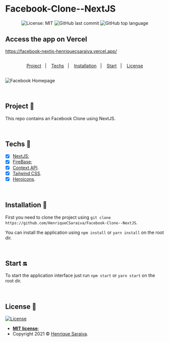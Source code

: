 # Facebook-Clone--NextJS


<div align="center" style="margin: 20px; text-align: center">

  ![License: MIT](https://img.shields.io/badge/License-MIT-yellow.svg)
  ![GitHub last commit](https://img.shields.io/github/last-commit/HenriqueCSaraiva/Facebook-Clone--NextJS?color=green&style=flat-square)
  ![GitHub top language](https://img.shields.io/github/languages/top/HenriqueCSaraiva/Facebook-Clone--NextJS?style=flat-square)

</div>

## Access the app on Vercel

https://facebook-nextjs-henriquecsaraiva.vercel.app/

##

<p align="center">
  <a href="#project-star2">Project</a>&nbsp;&nbsp;&nbsp;|&nbsp;&nbsp;&nbsp;
  <a href="#techs-rocket">Techs</a>&nbsp;&nbsp;&nbsp;|&nbsp;&nbsp;&nbsp;
  <a href="#installation-wrench">Installation</a>&nbsp;&nbsp;&nbsp;|&nbsp;&nbsp;&nbsp;
  <a href="#start-on">Start</a>&nbsp;&nbsp;&nbsp;|&nbsp;&nbsp;&nbsp;
  <a href="#license-memo">License</a>
</p>

##

![Facebook Homepage](https://user-images.githubusercontent.com/86918112/145572999-50c7148c-2aed-4443-bc19-d9ba4af5510d.png)

<br>

## Project :star2:

This repo contains an Facebook Clone using NextJS.

<br>

## Techs :rocket:

- [x] [NextJS](https://nextjs.org/docs/getting-started);
- [x] [FireBase](https://firebase.google.com/docs);
- [x] [Context API](https://pt-br.reactjs.org/docs/context.html).
- [x] [Tailwind CSS](https://tailwindcss.com/docs/installation).
- [x] [Heroicons](https://heroicons.com/).

<br>

## Installation :wrench:

First you need to clone the project using `git clone https://github.com/HenriqueCSaraiva/Facebook-Clone--NextJS`.

You can install the application using `npm install` or `yarn install` on the root dir.

<br>

## Start :on:

To start the application interface just run `npm start` or `yarn start` on the root dir.

<br>

## License :memo:

[![License](http://img.shields.io/:license-mit-blue.svg?style=flat-square)](http://badges.mit-license.org)

- **[MIT license](https://github.com/HenriqueCSaraiva/Facebook-Clone--NextJS/blob/master/LICENSE)**;
- Copyright 2021 © <a href="https://github.com/HenriqueCSaraiva" target="_blank">Henrique Saraiva</a>.
##

